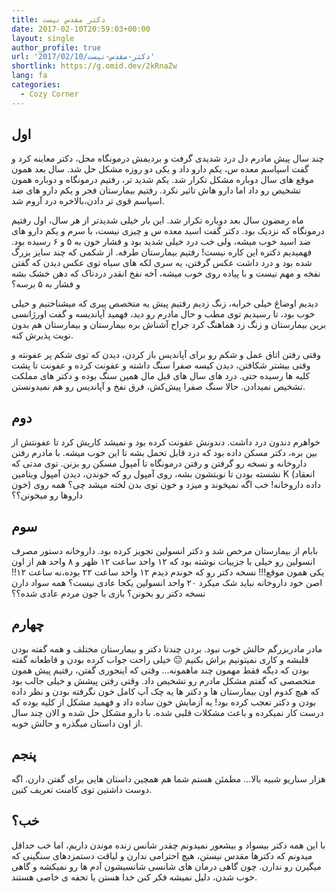 ```yaml
---
title: دکتر مقدس نیست
date: 2017-02-10T20:59:03+00:00
layout: single
author_profile: true
url: '2017/02/10/دکتر-مقدس-نیست'
shortlink: https://g.omid.dev/2kRnaZw
lang: fa
categories: 
  - Cozy Corner
---
```

## اول

چند سال پیش مادرم دل درد شدیدی گرفت و بردیمش درمونگاه محل، دکتر معاینه کرد و گفت اسپاسم معده س، یکم دارو داد و یکی دو روزه مشکل حل شد. سال بعد همون موقع های سال دوباره مشکل تکرار شد. یکم شدید تر، رفتیم درمونگاه و دوباره همون تشخیص رو داد اما دارو هاش تاثیر نکرد. رفتیم بیمارستان فجر و یکم دارو های ضد اسپاسم قوی تر دادن،‌بالاخره درد آروم شد.

ماه رمضون سال بعد دوباره تکرار شد. این بار خیلی شدیدتر از هر سال،‌ اول رفتیم درمونگاه که نزدیک بود. دکتر گفت اسید معده س و چیزی نیست، با سرم و یکم دارو های ضد اسید خوب میشه، ولی خب درد خیلی شدید بود و فشار خون به ۵ و ۶ رسیده بود. فهمیدیم دکتره این کاره نیست! رفتیم بیمارستان طرفه. از شکمی که چند سایز بزرگ شده بود و درد داشت عکس گرفتن، یه سری لکه های سیاه توی عکس دیدن که گفتن نفخه و مهم نیست و با پیاده روی خوب میشه، آخه نفخ انقدر دردناک که دهن خشک بشه و فشار به ۵ برسه؟

دیدیم اوضاغ خیلی خرابه، زنگ زدیم رفتیم پیش یه متخصص پیری که میشناختیم و خیلی خوب بود، تا رسیدیم توی مطب و حال مادرم رو دید، فهمید آپاندیسه و گفت اورژانسی برین بیمارستان و زنگ زد هماهنگ کرد جراح آشناش بره بیمارستان و بیمارستان هم بدون نوبت پذیرش کنه.

وقتی رفتن اتاق عمل و شکم رو برای آپاندیس باز کردن، دیدن که توی شکم پر عفونته و وقتی بیشتر شکافتن، دیدن کیسه صفرا سنگ داشته و عفونت کرده و عفونت تا پشت کلیه ها رسیده حتی. درد های سال های قبل مال همین سنگ بوده و دکتر های مملکت تشخیص نمیدادن. حالا سنگ صفرا پیش‌کش، فرق نفخ و آپاندیس رو هم نمیدونستن.

## دوم

خواهرم دندون درد داشت. دندونش عفونت کرده بود و نمیشد کاریش کرد تا عفونتش از بین بره، دکتر مسکن داده بود که درد قابل تحمل بشه تا این خوب میشه. با مادرم رفتن داروخانه و نسخه رو گرفتن و رفتن درمونگاه تا آمپول مسکن رو بزنن. توی مدتی که نشسته بودن تا نوبتشون بشه، روی آمپول رو که خوندن، دیدن آمپول ویتامین K (انعقاد خون)‌ داده داروخانه! خب اگه نمیخوند و میزد و خون توی بدن لخته میشد چی؟ همه روی داروها رو میخونن؟؟

## سوم

بابام از بیمارستان مرخص شد و دکتر انسولین تجویز کرده بود. داروخانه دستور مصرف انسولین رو خیلی با جزییات نوشته بود که ۱۲ واحد ساعت ۱۲ ظهر و ۸ واحد هم از اون یکی همون موقع!!! نسخه دکتر رو که خوندم دیدم ۱۲ واحد ساعت ۲۲ بوده،‌نه ساعت ۱۲!! اصن خود داروخانه نباید شک میکرد ۲۰ واحد انسولین یکجا عادی نیست؟ همه سواد دارن نسخه دکتر رو بخونن؟ بازی با جون مردم عادی شده؟؟

## چهارم

مادر مادربزرگم حالش خوب نبود. بردن چندتا دکتر و بیمارستان مختلف و همه گفته بودن قلبشه و کاری نمیتونیم براش بکنیم 😐 خیلی راحت جواب کرده بودن و قاطعانه گفته بودن که دیگه فقط مهمون چند ماهمونه… وقتی که اینجوری گفتن، رفتیم پیش همون متخصصی که گفتم مشکل مادرم رو تشخیص داد. وقتی رفتن پیشش و خیلی جالب بود که هیچ کدوم اون بیمارستان ها و دکتر ها یه چک آپ کامل خون نگرفته بودن و نظر داده بودن و دکتر تعجب کرده بود! یه آزمایش خون ساده داد و فهمید مشکل از کلیه بوده که درست کار نمیکرده و باعث مشکلات قلبی شده. با دارو مشکل حل شده و الان چند سال از اون داستان میگذره و حالش خوبه.

## پنجم

هزار سناریو شبیه بالا… مطمئن هستم شما هم همچین داستان هایی برای گفتن دارن. اگه دوست داشتین توی کامنت تعریف کنین.

## خب؟

با این همه دکتر بیسواد و بیشعور نمیدونم چقدر شانس زنده موندن داریم، اما خب حداقل میدونم که دکترها مقدس نیستن، هیچ احترامی ندارن و لیاقت دستمزدهای سنگینی که میگیرن رو ندارن. چون گاهی درمان های شانسی شانسیشون آدم ها رو نمیکشه و گاهی خوب شدن،‌ دلیل نمیشه فکر کنن خدا هستن یا تحفه ی خاصی هستند.
